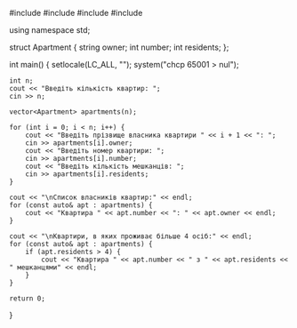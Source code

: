 #include <iostream>
#include <vector>
#include <string>
#include <locale>

using namespace std;

struct Apartment {
    string owner;
    int number;
    int residents;
};

int main() {
    setlocale(LC_ALL, "");
    system("chcp 65001 > nul");

    int n;
    cout << "Введіть кількість квартир: ";
    cin >> n;

    vector<Apartment> apartments(n);

    for (int i = 0; i < n; i++) {
        cout << "Введіть прізвище власника квартири " << i + 1 << ": ";
        cin >> apartments[i].owner;
        cout << "Введіть номер квартири: ";
        cin >> apartments[i].number;
        cout << "Введіть кількість мешканців: ";
        cin >> apartments[i].residents;
    }

    cout << "\nСписок власників квартир:" << endl;
    for (const auto& apt : apartments) {
        cout << "Квартира " << apt.number << ": " << apt.owner << endl;
    }

    cout << "\nКвартири, в яких проживає більше 4 осіб:" << endl;
    for (const auto& apt : apartments) {
        if (apt.residents > 4) {
            cout << "Квартира " << apt.number << " з " << apt.residents << " мешканцями" << endl;
        }
    }

    return 0;
}
